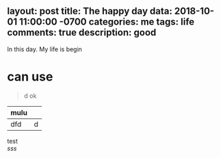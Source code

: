 
layout: post
title: The happy day
data: 2018-10-01 11:00:00 -0700
categories: me
tags: life
comments: true
description: good
---

In this day. My life is begin

# can use 

>d ok 

|mulu||
|---|---|
|dfd|d|


test<br/> <em>sss</em>
